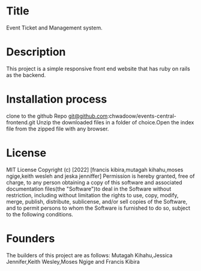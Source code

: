 # Title 
Event Ticket and Management system.

# Description

This project is a simple responsive front end website that has ruby on rails as the backend.

# Installation process 
clone to the github Repo git@github.com:chwadoow/events-central-frontend.git Unzip the downloaded files in a folder of choice.Open the index file from the zipped file with any browser.

# License
 MIT License Copyright (c) [2022] [francis kibira,mutagah kihahu,moses ngige,keith wesleh and jeska jenniffer] Permission is hereby granted, free of charge, to any person obtaining a copy of this software and associated documentation files(the "Software")to deal in the Software without restriction, including without limitation the rights to use, copy, modify, merge, publish, distribute, sublicense, and/or sell copies of the Software, and to permit persons to whom the Software is furnished to do so, subject to the following conditions.

# Founders
The builders of this project are as follows: Mutagah Kihahu,Jessica Jennifer,Keith Wesley,Moses Ngige and Francis Kibira

